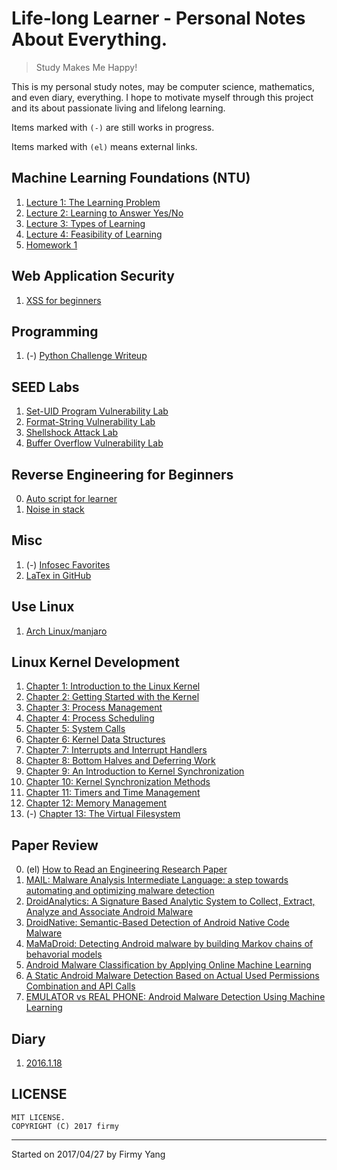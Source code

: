 # Life-long Learner - Personal Notes About Everything.

> Study Makes Me Happy!

This is my personal study notes, may be computer science, mathematics, and even diary, everything. I hope to motivate myself through this project and its about passionate living and lifelong learning.

Items marked with `(-)` are still works in progress.

Items marked with `(el)` means external links.

Machine Learning Foundations (NTU)
---
1. [Lecture 1: The Learning Problem](./ML-foundations/lecture-1.md)
2. [Lecture 2: Learning to Answer Yes/No](./ML-foundations/lecture-2.md)
3. [Lecture 3: Types of Learning](./ML-foundations/lecture-3.md)
4. [Lecture 4: Feasibility of Learning](./ML-foundations/lecture-4.md)
5. [Homework 1](./ML-foundations/hw1_Sol.md)

Web Application Security
---
1. [XSS for beginners](./web-application-security/XSS-for-beginners.md)

Programming
---
1. (-) [Python Challenge Writeup](./programming/python-challenge-writeup.md)

SEED Labs
---
1. [Set-UID Program Vulnerability Lab](./SEED-labs/set_uid-program-vulnerability-lab.md)
2. [Format-String Vulnerability Lab](./SEED-labs/format_string-vulnerability-lab.md)
3. [Shellshock Attack Lab](./SEED-labs/shellshock-attack-lab.md)
4. [Buffer Overflow Vulnerability Lab](./SEED-labs/buffer-overflow-vulnerability-lab.md)

Reverse Engineering for Beginners
---
0. [Auto script for learner](./RE4B/auto.sh)
1. [Noise in stack](./RE4B/noise-in-stack.md)

Misc
---
1. (-) [Infosec Favorites](./misc/infosec-favorites.md)
2. [LaTex in GitHub](./misc/LaTex-in-github.md)

Use Linux
---
1. [Arch Linux/manjaro](./use-Linux/arch-linux.md)

Linux Kernel Development
---
1. [Chapter 1: Introduction to the Linux Kernel](./linux-kernel-development/chapter-1.md)
2. [Chapter 2: Getting Started with the Kernel](./linux-kernel-development/chapter-2.md)
3. [Chapter 3: Process Management](./linux-kernel-development/chapter-3.md)
4. [Chapter 4: Process Scheduling](./linux-kernel-development/chapter-4.md)
5. [Chapter 5: System Calls](./linux-kernel-development/chapter-5.md)
6. [Chapter 6: Kernel Data Structures](./linux-kernel-development/chapter-6.md)
7. [Chapter 7: Interrupts and Interrupt Handlers](./linux-kernel-development/chapter-7.md)
8. [Chapter 8: Bottom Halves and Deferring Work](./linux-kernel-development/chapter-8.md)
9. [Chapter 9: An Introduction to Kernel Synchronization](./linux-kernel-development/chapter-9.md)
10. [Chapter 10: Kernel Synchronization Methods](./linux-kernel-development/chapter-10.md)
11. [Chapter 11: Timers and Time Management](./linux-kernel-development/chapter-11.md)
12. [Chapter 12: Memory Management](./linux-kernel-development/chapter-12.md)
13. (-) [Chapter 13: The Virtual Filesystem](./linux-kernel-development/chapter-13.md)

Paper Review
---
0. (el) [How to Read an Engineering Research Paper](http://cseweb.ucsd.edu/~wgg/CSE210/howtoread.html)
1. [MAIL: Malware Analysis Intermediate Language: a step towards automating and optimizing malware detection](./paper-review/MAIL:Malware_Analysis_Intermediate_Language/review.md)
2. [DroidAnalytics: A Signature Based Analytic System to Collect, Extract, Analyze and Associate Android Malware](./paper-review/DroidAnalytics:A_Signature_Based_Analytic_System_to_Collect,Extract,Analyze_and_Associate_Android_Malware/review.md)
3. [DroidNative: Semantic-Based Detection of Android Native Code Malware](./paper-review/DroidNative:Semantic-Based_Detection_of_Android_Native_Code_Malware/review.md)
4. [MaMaDroid: Detecting Android malware by building Markov chains of behavorial models
](./paper-review/MaMaDroid:Detecting_Android_Malware_by_Building_Markov_Chains_of_Behavioral_Models/review.md)
5. [Android Malware Classification by Applying Online Machine Learning](./paper-review/Android_Malware_Classification_by_Applying_Online_Machine_Learning/review.md)
6. [A Static Android Malware Detection Based on Actual Used Permissions Combination and API Calls](./paper-review/A_Static_Android_Malware_Detection_Based_on_Actual_Used_Permissions_Combination_and_API_Calls/review.md)
7. [EMULATOR vs REAL PHONE: Android Malware Detection Using Machine Learning](./paper-review/EMULATOR_vs_REAL_PHONE:Android_Malware_Detection_Using_Machine_Learning/review.md)

Diary
---
1. [2016.1.18](./diary/2016-1-18.md)

## LICENSE
```
MIT LICENSE.
COPYRIGHT (C) 2017 firmy
```
---
Started on 2017/04/27 by Firmy Yang
